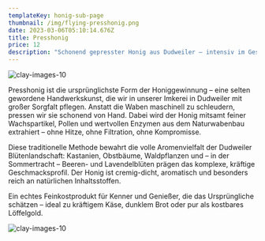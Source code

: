 ```yaml
---
templateKey: honig-sub-page
thumbnail: /img/flying-presshonig.png
date: 2023-03-06T05:10:14.676Z
title: Presshonig
price: 12
description: "Schonend gepresster Honig aus Dudweiler – intensiv im Geschmack, naturbelassen in seiner Struktur."
---
```

![clay-images-10](/img/product-presshonig.png)

Presshonig ist die ursprünglichste Form der Honiggewinnung – eine selten gewordene Handwerkskunst, die wir in unserer Imkerei in Dudweiler mit großer Sorgfalt pflegen. Anstatt die Waben maschinell zu schleudern, pressen wir sie schonend von Hand. Dabei wird der Honig mitsamt feiner Wachspartikel, Pollen und wertvollen Enzymen aus dem Naturwabenbau extrahiert – ohne Hitze, ohne Filtration, ohne Kompromisse.

Diese traditionelle Methode bewahrt die volle Aromenvielfalt der Dudweiler Blütenlandschaft: Kastanien, Obstbäume, Waldpflanzen und – in der Sommertracht – Beeren- und Lavendelblüten prägen das komplexe, kräftige Geschmacksprofil. Der Honig ist cremig-dicht, aromatisch und besonders reich an natürlichen Inhaltsstoffen.

Ein echtes Feinkostprodukt für Kenner und Genießer, die das Ursprüngliche schätzen – ideal zu kräftigem Käse, dunklem Brot oder pur als kostbares Löffelgold.

![clay-images-10](/img/Honig-Etikett-Presshonig.png)

